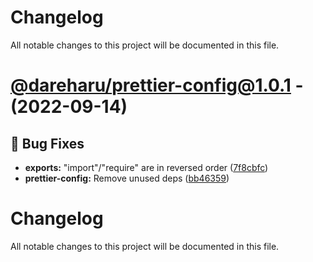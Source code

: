 # Changelog

All notable changes to this project will be documented in this file.

# [@dareharu/prettier-config@1.0.1](https://github.com/dareharu/shareable-configs/tree/@dareharu/prettier-config@1.0.1) - (2022-09-14)

## 🐛 Bug Fixes

- **exports:** "import"/"require" are in reversed order ([7f8cbfc](https://github.com/dareharu/shareable-configs/commit/7f8cbfcf1114aae058cdc94f897407ae863d494d))
- **prettier-config:** Remove unused deps ([bb46359](https://github.com/dareharu/shareable-configs/commit/bb46359f1ed68c7ca7837b4d206e5d00a01fd2c0))

# Changelog

All notable changes to this project will be documented in this file.
